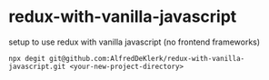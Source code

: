 # redux-with-vanilla-javascript
setup to use redux with vanilla javascript (no frontend frameworks)
```
npx degit git@github.com:AlfredDeKlerk/redux-with-vanilla-javascript.git <your-new-project-directory>
```

